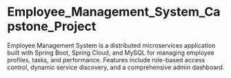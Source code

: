 # Employee_Management_System_Capstone_Project
Employee Management System is a distributed microservices application built with Spring Boot, Spring Cloud, and MySQL for managing employee profiles, tasks, and performance. Features include role-based access control, dynamic service discovery, and a comprehensive admin dashboard.

